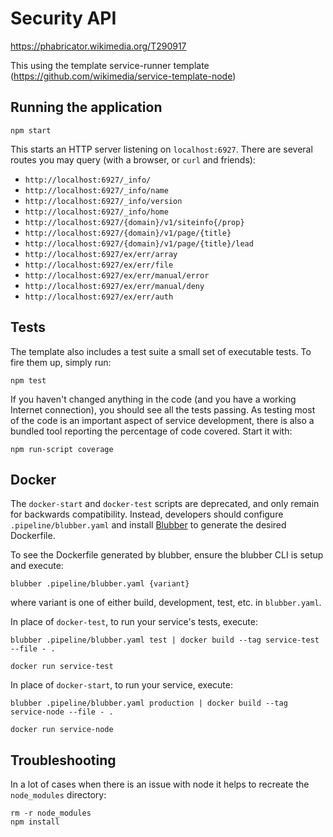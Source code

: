 # Security API

https://phabricator.wikimedia.org/T290917

This using the template service-runner template (https://github.com/wikimedia/service-template-node)


## Running the application

```
npm start
```

This starts an HTTP server listening on `localhost:6927`. There are several
routes you may query (with a browser, or `curl` and friends):

* `http://localhost:6927/_info/`
* `http://localhost:6927/_info/name`
* `http://localhost:6927/_info/version`
* `http://localhost:6927/_info/home`
* `http://localhost:6927/{domain}/v1/siteinfo{/prop}`
* `http://localhost:6927/{domain}/v1/page/{title}`
* `http://localhost:6927/{domain}/v1/page/{title}/lead`
* `http://localhost:6927/ex/err/array`
* `http://localhost:6927/ex/err/file`
* `http://localhost:6927/ex/err/manual/error`
* `http://localhost:6927/ex/err/manual/deny`
* `http://localhost:6927/ex/err/auth`

## Tests

The template also includes a test suite a small set of executable tests. To fire
them up, simply run:

```
npm test
```

If you haven't changed anything in the code (and you have a working Internet
connection), you should see all the tests passing. As testing most of the code
is an important aspect of service development, there is also a bundled tool
reporting the percentage of code covered. Start it with:

```
npm run-script coverage
```

## Docker

The `docker-start` and `docker-test` scripts are deprecated, and only remain for backwards compatibility. Instead, developers should configure `.pipeline/blubber.yaml` and install [Blubber](https://github.com/wikimedia/blubber) to generate the desired Dockerfile.

To see the Dockerfile generated by blubber, ensure the blubber CLI is setup and execute:
```
blubber .pipeline/blubber.yaml {variant}
```
where variant is one of either build, development, test, etc. in `blubber.yaml`.

In place of `docker-test`, to run your service's tests, execute:
```
blubber .pipeline/blubber.yaml test | docker build --tag service-test --file - .
```

```
docker run service-test
```

In place of `docker-start`, to run your service, execute:
```
blubber .pipeline/blubber.yaml production | docker build --tag service-node --file - .
```
```
docker run service-node
```

## Troubleshooting

In a lot of cases when there is an issue with node it helps to recreate the
`node_modules` directory:

```
rm -r node_modules
npm install
```
